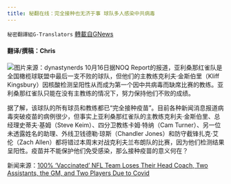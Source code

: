```yaml
---
title: 秘翻在线：完全接种也无济于事 球队多人感染中共病毒
---
```

`秘密翻譯組G-Translators` [轉載自GNews](https://gnews.org/zh-hans/1599034/)

#### 翻译/撰稿：Chris
![](https://assets.gnews.org/wp-content/uploads/2021/10/ArizonaCardinals.jpg)图片来源：dynastynerds
10月16日据NOQ Report的报道，亚利桑那红雀队是全国橄榄球联盟中最后一支不败的球队，但他们的主教练克利夫·金斯伯里（Kliff Kingsbury）因核酸检测呈阳性从而成为第一个因中共病毒而缺席比赛的教练。亚利桑那红雀队只能在没有主教练的情况下，努力保持他们不败的成绩。

据了解，该球队的所有球员和教练都已“完全接种疫苗”。目前各种新闻消息报道病毒突破疫苗的病例很少，但事实上亚利桑那红雀队的主教练克利夫·金斯伯里、总经理史蒂夫·基姆（Steve Keim）、四分卫教练卡姆·特纳（Cam Turner）、另一位未透露姓名的助理、外线卫钱德勒·琼斯（Chandler Jones）和防守截锋扎克·艾伦（Zach Allen）都将错过本周末对战克利夫兰布朗队的比赛，因为他们检测结果呈阳性。疫苗并不能保护他们免受感染，那么接种疫苗的意义何在？

新闻来源：[100% ‘Vaccinated’ NFL Team Loses Their Head Coach, Two Assistants, the GM, and Two Players Due to Covid](https://noqreport.com/2021/10/16/100-vaccinated-nfl-team-loses-their-head-coach-two-assistants-the-gm-and-two-players-due-to-covid/)
